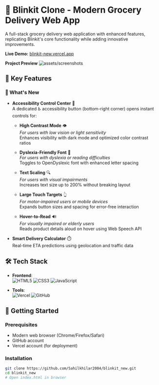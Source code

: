 # 🛒 Blinkit Clone - Modern Grocery Delivery Web App


A full-stack grocery delivery web application with enhanced features, replicating Blinkit's core functionality while adding innovative improvements.

**Live Demo:** [blinkit-new.vercel.app](blinkit-new.vercel.app)

**Project Preview** ![assets/screenshots](assets/screenshots)


## 🚀 Key Features

### 🌟 What's New
- **Accessibility Control Center** 🦾  
  A dedicated ♿ accessibility button (bottom-right corner) opens instant controls for:
  
  - **High Contrast Mode** 👁️  
    *For users with low vision or light sensitivity*  
    Enhances visibility with dark mode and optimized color contrast ratios

  - **Dyslexia-Friendly Font** 📖  
    *For users with dyslexia or reading difficulties*  
    Toggles to OpenDyslexic font with enhanced letter spacing

  - **Text Scaling** 🔍  
    *For users with visual impairments*  
    Increases text size up to 200% without breaking layout

  - **Large Touch Targets** 👆  
    *For motor-impaired users or mobile devices*  
    Expands button sizes and spacing for error-free interaction

  - **Hover-to-Read** 🔊  
    *For visually impaired or elderly users*  
    Reads product details aloud on hover using Web Speech API
  
- **Smart Delivery Calculator** ⏱️  
  Real-time ETA predictions using geolocation and traffic data
  

## 🛠️ Tech Stack
- **Frontend**:  
  ![HTML5](https://img.shields.io/badge/-HTML5-E34F26?logo=html5&logoColor=white)
  ![CSS3](https://img.shields.io/badge/-CSS3-1572B6?logo=css3&logoColor=white)
  ![JavaScript](https://img.shields.io/badge/-JavaScript-F7DF1E?logo=javascript&logoColor=black)
  
- **Tools**:  
  ![Vercel](https://img.shields.io/badge/-Vercel-000000?logo=vercel&logoColor=white)
  ![GitHub](https://img.shields.io/badge/-GitHub-181717?logo=github&logoColor=white)

## 🚨 Getting Started

### Prerequisites
- Modern web browser (Chrome/Firefox/Safari)
- GitHub account
- Vercel account (for deployment)

### Installation
```bash
git clone https://github.com/Sahilkhilar2004/blinkit_new.git
cd blinkit_new
# Open index.html in browser
